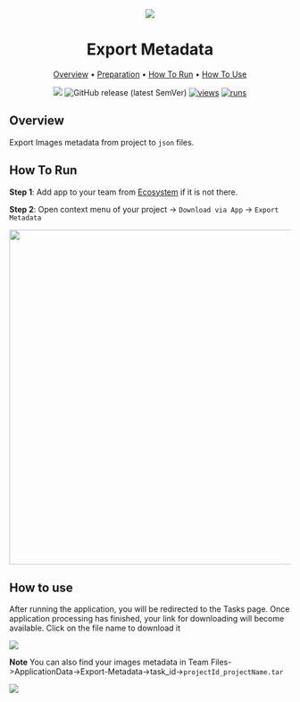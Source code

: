<div align="center" markdown>
<img src="https://i.imgur.com/segnZCF.png"/>

# Export Metadata


<p align="center">
  <a href="#Overview">Overview</a> •
  <a href="#Preparation">Preparation</a> •
  <a href="#How-To-Run">How To Run</a> •
  <a href="#How-To-Use">How To Use</a>
</p>

[![](https://img.shields.io/badge/slack-chat-green.svg?logo=slack)](https://supervisely.com/slack)
![GitHub release (latest SemVer)](https://img.shields.io/github/v/release/supervisely-ecosystem/export-metadata)
[![views](https://app.supervisely.com/img/badges/views/supervisely-ecosystem/export-metadata.png)](https://supervisely.com)
[![runs](https://app.supervisely.com/img/badges/runs/supervisely-ecosystem/export-metadata.png)](https://supervisely.com)

</div>

## Overview

Export Images metadata from project to `json` files.


## How To Run 
**Step 1**: Add app to your team from [Ecosystem](https://ecosystem.supervisely.com/apps/export-metadata) if it is not there.

**Step 2**: Open context menu of your project -> `Download via App` -> `Export Metadata` 

<img src="https://i.imgur.com/4UfXnBy.png" width="600"/>


## How to use

After running the application, you will be redirected to the Tasks page. Once application processing has finished, your link for downloading will become available. Click on the file name to download it

<img src="https://i.imgur.com/utZ05Aj.png"/>

**Note** You can also find your images metadata in Team Files->ApplicationData->Export-Metadata->task_id->`projectId_projectName.tar`

<img src="https://i.imgur.com/eBado89.png"/>
